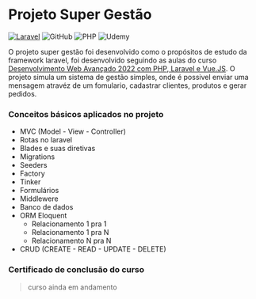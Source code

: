 # Projeto Super Gestão
[![Laravel](https://img.shields.io/badge/laravel-%23FF2D20.svg?style=for-the-badge&logo=laravel&logoColor=white)](https://shields.io/)
![GitHub](https://img.shields.io/badge/github-%23121011.svg?style=for-the-badge&logo=github&logoColor=white)
![PHP](https://img.shields.io/badge/php-%23777BB4.svg?style=for-the-badge&logo=php&logoColor=white)
![Udemy](https://img.shields.io/badge/Udemy-A435F0?style=for-the-badge&logo=Udemy&logoColor=white)

O projeto super gestão foi desenvolvido como o propósitos de estudo da framework laravel, foi desenvolvido seguindo as aulas do curso [Desenvolvimento Web Avançado 2022 com PHP, Laravel e Vue.JS](https://www.udemy.com/course/curso-completo-do-desenvolvedor-laravel/). O projeto simula um sistema de gestão simples, onde é possivel enviar uma mensagem atravéz de um fomulario, cadastrar clientes, produtos e gerar pedidos.

### Conceitos básicos aplicados no projeto
- MVC (Model - View - Controller)
- Rotas no laravel
- Blades e suas diretivas
- Migrations
- Seeders
- Factory
- Tinker
- Formulários
- Middlewere
- Banco de dados
- ORM Eloquent
  - Relacionamento 1 pra 1
  - Relacionamento 1 pra N
  - Relacionamento N pra N
- CRUD (CREATE - READ - UPDATE - DELETE)
  
### Certificado de conclusão do curso 
> curso ainda em andamento